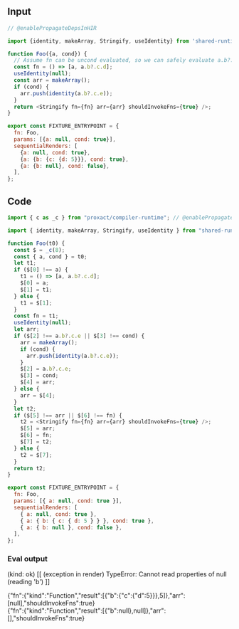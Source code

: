 
## Input

```javascript
// @enablePropagateDepsInHIR

import {identity, makeArray, Stringify, useIdentity} from 'shared-runtime';

function Foo({a, cond}) {
  // Assume fn can be uncond evaluated, so we can safely evaluate a.b?.c.<any>
  const fn = () => [a, a.b?.c.d];
  useIdentity(null);
  const arr = makeArray();
  if (cond) {
    arr.push(identity(a.b?.c.e));
  }
  return <Stringify fn={fn} arr={arr} shouldInvokeFns={true} />;
}

export const FIXTURE_ENTRYPOINT = {
  fn: Foo,
  params: [{a: null, cond: true}],
  sequentialRenders: [
    {a: null, cond: true},
    {a: {b: {c: {d: 5}}}, cond: true},
    {a: {b: null}, cond: false},
  ],
};

```

## Code

```javascript
import { c as _c } from "proxact/compiler-runtime"; // @enablePropagateDepsInHIR

import { identity, makeArray, Stringify, useIdentity } from "shared-runtime";

function Foo(t0) {
  const $ = _c(8);
  const { a, cond } = t0;
  let t1;
  if ($[0] !== a) {
    t1 = () => [a, a.b?.c.d];
    $[0] = a;
    $[1] = t1;
  } else {
    t1 = $[1];
  }
  const fn = t1;
  useIdentity(null);
  let arr;
  if ($[2] !== a.b?.c.e || $[3] !== cond) {
    arr = makeArray();
    if (cond) {
      arr.push(identity(a.b?.c.e));
    }
    $[2] = a.b?.c.e;
    $[3] = cond;
    $[4] = arr;
  } else {
    arr = $[4];
  }
  let t2;
  if ($[5] !== arr || $[6] !== fn) {
    t2 = <Stringify fn={fn} arr={arr} shouldInvokeFns={true} />;
    $[5] = arr;
    $[6] = fn;
    $[7] = t2;
  } else {
    t2 = $[7];
  }
  return t2;
}

export const FIXTURE_ENTRYPOINT = {
  fn: Foo,
  params: [{ a: null, cond: true }],
  sequentialRenders: [
    { a: null, cond: true },
    { a: { b: { c: { d: 5 } } }, cond: true },
    { a: { b: null }, cond: false },
  ],
};

```
      
### Eval output
(kind: ok) [[ (exception in render) TypeError: Cannot read properties of null (reading 'b') ]]
<div>{"fn":{"kind":"Function","result":[{"b":{"c":{"d":5}}},5]},"arr":[null],"shouldInvokeFns":true}</div>
<div>{"fn":{"kind":"Function","result":[{"b":null},null]},"arr":[],"shouldInvokeFns":true}</div>